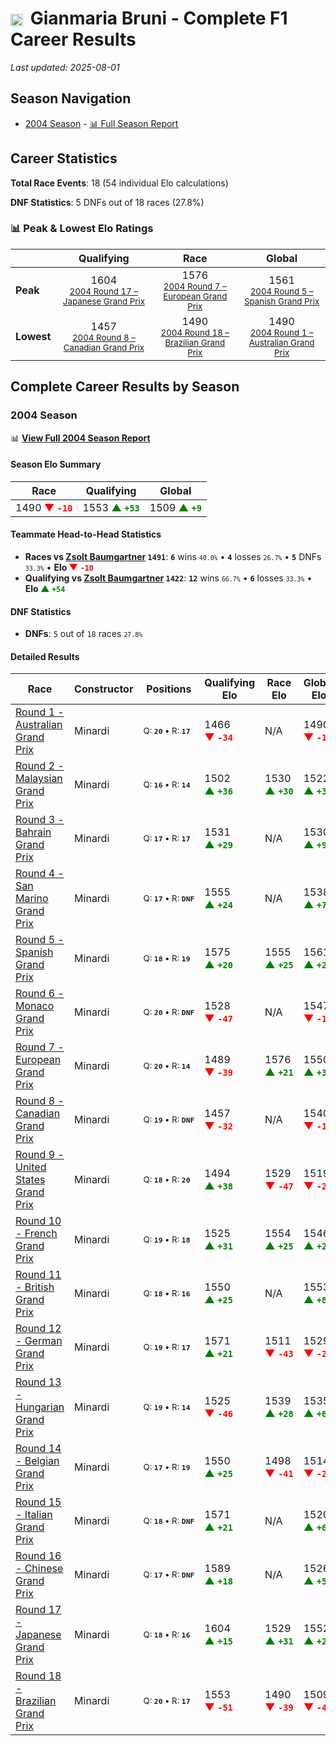 # <img src="https://upload.wikimedia.org/wikipedia/commons/0/03/Flag_of_Italy.svg" alt="Italy" width="20" height="auto" style="vertical-align: middle; margin-right: 5px;" onerror="this.outerHTML='🇮🇹'; this.style.marginRight='5px';"/> Gianmaria Bruni - Complete F1 Career Results

*Last updated: 2025-08-01*

## Season Navigation

- [2004 Season](#2004-season) - [📊 Full Season Report](../seasons/2004-season-report)

## Career Statistics

**Total Race Events**: 18 (54 individual Elo calculations)

**DNF Statistics**: 5 DNFs out of 18 races (27.8%)

### 📊 Peak & Lowest Elo Ratings

| &nbsp; | Qualifying | Race | Global |
|-------|------------|------|--------|
| **Peak** | <center> 1604 <br/><small> [2004 Round 17 – Japanese Grand Prix](../seasons/2004-season-report#round-17-japanese-grand-prix) </small></center> | <center> 1576 <br/><small> [2004 Round 7 – European Grand Prix](../seasons/2004-season-report#round-7-european-grand-prix) </small></center> | <center> 1561  <br/><small> [2004 Round 5 – Spanish Grand Prix](../seasons/2004-season-report#round-5-spanish-grand-prix) </small></center> |
| **Lowest** | <center> 1457 <br/><small> [2004 Round 8 – Canadian Grand Prix](../seasons/2004-season-report#round-8-canadian-grand-prix) </small></center> | <center> 1490 <br/><small> [2004 Round 18 – Brazilian Grand Prix](../seasons/2004-season-report#round-18-brazilian-grand-prix) </small></center> | <center> 1490 <br/><small> [2004 Round 1 – Australian Grand Prix](../seasons/2004-season-report#round-1-australian-grand-prix) </small></center> |


## Complete Career Results by Season

### 2004 Season

📊 **[View Full 2004 Season Report](../seasons/2004-season-report)**

#### Season Elo Summary

| Race | Qualifying | Global |
|------|------------|--------|
| 1490 **<span style="color: red;">▼&nbsp;`-10`</span>** | 1553 **<span style="color: green;">▲&nbsp;`+53`</span>** | 1509 **<span style="color: green;">▲&nbsp;`+9`</span>** |

#### Teammate Head-to-Head Statistics

- **Races vs [Zsolt Baumgartner](zsolt-baumgartner) `1491`**: **`6`** wins <small>`40.0%`</small> • **`4`** losses <small>`26.7%`</small> • **`5`** DNFs <small>`33.3%`</small> • **Elo <span style="color: red;">▼&nbsp;`-10`</span>**
- **Qualifying vs [Zsolt Baumgartner](zsolt-baumgartner) `1422`**: **`12`** wins <small>`66.7%`</small> • **`6`** losses <small>`33.3%`</small> • **Elo <span style="color: green;">▲&nbsp;`+54`</span>**

#### DNF Statistics

- **DNFs**: `5` out of `18` races <small>`27.8%`</small>

#### Detailed Results

| Race | Constructor | Positions | Qualifying Elo | Race Elo | Global Elo | Teammate |
|------|-------------|-----------|----------------|----------|------------|----------|
| [Round 1 - Australian Grand Prix](../seasons/2004-season-report#round-1-australian-grand-prix) | Minardi | <small>Q:&nbsp;**`20`**&nbsp;•&nbsp;R:&nbsp;**`17`**</small> | 1466 **<span style="color: red;">▼&nbsp;`-34`</span>** | N/A | 1490 **<span style="color: red;">▼&nbsp;`-10`</span>** | [Zsolt Baumgartner](zsolt-baumgartner)<br/><small>Q:&nbsp;**`17`**&nbsp;•&nbsp;R:&nbsp;**`DNF`**</small> |
| [Round 2 - Malaysian Grand Prix](../seasons/2004-season-report#round-2-malaysian-grand-prix) | Minardi | <small>Q:&nbsp;**`16`**&nbsp;•&nbsp;R:&nbsp;**`14`**</small> | 1502 **<span style="color: green;">▲&nbsp;`+36`</span>** | 1530 **<span style="color: green;">▲&nbsp;`+30`</span>** | 1522 **<span style="color: green;">▲&nbsp;`+32`</span>** | [Zsolt Baumgartner](zsolt-baumgartner)<br/><small>Q:&nbsp;**`17`**&nbsp;•&nbsp;R:&nbsp;**`16`**</small> |
| [Round 3 - Bahrain Grand Prix](../seasons/2004-season-report#round-3-bahrain-grand-prix) | Minardi | <small>Q:&nbsp;**`17`**&nbsp;•&nbsp;R:&nbsp;**`17`**</small> | 1531 **<span style="color: green;">▲&nbsp;`+29`</span>** | N/A | 1530 **<span style="color: green;">▲&nbsp;`+9`</span>** | [Zsolt Baumgartner](zsolt-baumgartner)<br/><small>Q:&nbsp;**`20`**&nbsp;•&nbsp;R:&nbsp;**`DNF`**</small> |
| [Round 4 - San Marino Grand Prix](../seasons/2004-season-report#round-4-san-marino-grand-prix) | Minardi | <small>Q:&nbsp;**`17`**&nbsp;•&nbsp;R:&nbsp;**`DNF`**</small> | 1555 **<span style="color: green;">▲&nbsp;`+24`</span>** | N/A | 1538 **<span style="color: green;">▲&nbsp;`+7`</span>** | [Zsolt Baumgartner](zsolt-baumgartner)<br/><small>Q:&nbsp;**`19`**&nbsp;•&nbsp;R:&nbsp;**`15`**</small> |
| [Round 5 - Spanish Grand Prix](../seasons/2004-season-report#round-5-spanish-grand-prix) | Minardi | <small>Q:&nbsp;**`18`**&nbsp;•&nbsp;R:&nbsp;**`19`**</small> | 1575 **<span style="color: green;">▲&nbsp;`+20`</span>** | 1555 **<span style="color: green;">▲&nbsp;`+25`</span>** | 1561 **<span style="color: green;">▲&nbsp;`+24`</span>** | [Zsolt Baumgartner](zsolt-baumgartner)<br/><small>Q:&nbsp;**`20`**&nbsp;•&nbsp;R:&nbsp;**`20`**</small> |
| [Round 6 - Monaco Grand Prix](../seasons/2004-season-report#round-6-monaco-grand-prix) | Minardi | <small>Q:&nbsp;**`20`**&nbsp;•&nbsp;R:&nbsp;**`DNF`**</small> | 1528 **<span style="color: red;">▼&nbsp;`-47`</span>** | N/A | 1547 **<span style="color: red;">▼&nbsp;`-14`</span>** | [Zsolt Baumgartner](zsolt-baumgartner)<br/><small>Q:&nbsp;**`19`**&nbsp;•&nbsp;R:&nbsp;**`9`**</small> |
| [Round 7 - European Grand Prix](../seasons/2004-season-report#round-7-european-grand-prix) | Minardi | <small>Q:&nbsp;**`20`**&nbsp;•&nbsp;R:&nbsp;**`14`**</small> | 1489 **<span style="color: red;">▼&nbsp;`-39`</span>** | 1576 **<span style="color: green;">▲&nbsp;`+21`</span>** | 1550 **<span style="color: green;">▲&nbsp;`+3`</span>** | [Zsolt Baumgartner](zsolt-baumgartner)<br/><small>Q:&nbsp;**`17`**&nbsp;•&nbsp;R:&nbsp;**`15`**</small> |
| [Round 8 - Canadian Grand Prix](../seasons/2004-season-report#round-8-canadian-grand-prix) | Minardi | <small>Q:&nbsp;**`19`**&nbsp;•&nbsp;R:&nbsp;**`DNF`**</small> | 1457 **<span style="color: red;">▼&nbsp;`-32`</span>** | N/A | 1540 **<span style="color: red;">▼&nbsp;`-10`</span>** | [Zsolt Baumgartner](zsolt-baumgartner)<br/><small>Q:&nbsp;**`18`**&nbsp;•&nbsp;R:&nbsp;**`10`**</small> |
| [Round 9 - United States Grand Prix](../seasons/2004-season-report#round-9-united-states-grand-prix) | Minardi | <small>Q:&nbsp;**`18`**&nbsp;•&nbsp;R:&nbsp;**`20`**</small> | 1494 **<span style="color: green;">▲&nbsp;`+38`</span>** | 1529 **<span style="color: red;">▼&nbsp;`-47`</span>** | 1519 **<span style="color: red;">▼&nbsp;`-21`</span>** | [Zsolt Baumgartner](zsolt-baumgartner)<br/><small>Q:&nbsp;**`19`**&nbsp;•&nbsp;R:&nbsp;**`8`**</small> |
| [Round 10 - French Grand Prix](../seasons/2004-season-report#round-10-french-grand-prix) | Minardi | <small>Q:&nbsp;**`19`**&nbsp;•&nbsp;R:&nbsp;**`18`**</small> | 1525 **<span style="color: green;">▲&nbsp;`+31`</span>** | 1554 **<span style="color: green;">▲&nbsp;`+25`</span>** | 1546 **<span style="color: green;">▲&nbsp;`+27`</span>** | [Zsolt Baumgartner](zsolt-baumgartner)<br/><small>Q:&nbsp;**`20`**&nbsp;•&nbsp;R:&nbsp;**`19`**</small> |
| [Round 11 - British Grand Prix](../seasons/2004-season-report#round-11-british-grand-prix) | Minardi | <small>Q:&nbsp;**`18`**&nbsp;•&nbsp;R:&nbsp;**`16`**</small> | 1550 **<span style="color: green;">▲&nbsp;`+25`</span>** | N/A | 1553 **<span style="color: green;">▲&nbsp;`+8`</span>** | [Zsolt Baumgartner](zsolt-baumgartner)<br/><small>Q:&nbsp;**`19`**&nbsp;•&nbsp;R:&nbsp;**`DNF`**</small> |
| [Round 12 - German Grand Prix](../seasons/2004-season-report#round-12-german-grand-prix) | Minardi | <small>Q:&nbsp;**`19`**&nbsp;•&nbsp;R:&nbsp;**`17`**</small> | 1571 **<span style="color: green;">▲&nbsp;`+21`</span>** | 1511 **<span style="color: red;">▼&nbsp;`-43`</span>** | 1529 **<span style="color: red;">▼&nbsp;`-24`</span>** | [Zsolt Baumgartner](zsolt-baumgartner)<br/><small>Q:&nbsp;**`20`**&nbsp;•&nbsp;R:&nbsp;**`16`**</small> |
| [Round 13 - Hungarian Grand Prix](../seasons/2004-season-report#round-13-hungarian-grand-prix) | Minardi | <small>Q:&nbsp;**`19`**&nbsp;•&nbsp;R:&nbsp;**`14`**</small> | 1525 **<span style="color: red;">▼&nbsp;`-46`</span>** | 1539 **<span style="color: green;">▲&nbsp;`+28`</span>** | 1535 **<span style="color: green;">▲&nbsp;`+6`</span>** | [Zsolt Baumgartner](zsolt-baumgartner)<br/><small>Q:&nbsp;**`18`**&nbsp;•&nbsp;R:&nbsp;**`15`**</small> |
| [Round 14 - Belgian Grand Prix](../seasons/2004-season-report#round-14-belgian-grand-prix) | Minardi | <small>Q:&nbsp;**`17`**&nbsp;•&nbsp;R:&nbsp;**`19`**</small> | 1550 **<span style="color: green;">▲&nbsp;`+25`</span>** | 1498 **<span style="color: red;">▼&nbsp;`-41`</span>** | 1514 **<span style="color: red;">▼&nbsp;`-21`</span>** | [Zsolt Baumgartner](zsolt-baumgartner)<br/><small>Q:&nbsp;**`18`**&nbsp;•&nbsp;R:&nbsp;**`15`**</small> |
| [Round 15 - Italian Grand Prix](../seasons/2004-season-report#round-15-italian-grand-prix) | Minardi | <small>Q:&nbsp;**`18`**&nbsp;•&nbsp;R:&nbsp;**`DNF`**</small> | 1571 **<span style="color: green;">▲&nbsp;`+21`</span>** | N/A | 1520 **<span style="color: green;">▲&nbsp;`+6`</span>** | [Zsolt Baumgartner](zsolt-baumgartner)<br/><small>Q:&nbsp;**`19`**&nbsp;•&nbsp;R:&nbsp;**`15`**</small> |
| [Round 16 - Chinese Grand Prix](../seasons/2004-season-report#round-16-chinese-grand-prix) | Minardi | <small>Q:&nbsp;**`17`**&nbsp;•&nbsp;R:&nbsp;**`DNF`**</small> | 1589 **<span style="color: green;">▲&nbsp;`+18`</span>** | N/A | 1526 **<span style="color: green;">▲&nbsp;`+5`</span>** | [Zsolt Baumgartner](zsolt-baumgartner)<br/><small>Q:&nbsp;**`19`**&nbsp;•&nbsp;R:&nbsp;**`16`**</small> |
| [Round 17 - Japanese Grand Prix](../seasons/2004-season-report#round-17-japanese-grand-prix) | Minardi | <small>Q:&nbsp;**`18`**&nbsp;•&nbsp;R:&nbsp;**`16`**</small> | 1604 **<span style="color: green;">▲&nbsp;`+15`</span>** | 1529 **<span style="color: green;">▲&nbsp;`+31`</span>** | 1552 **<span style="color: green;">▲&nbsp;`+26`</span>** | [Zsolt Baumgartner](zsolt-baumgartner)<br/><small>Q:&nbsp;**`20`**&nbsp;•&nbsp;R:&nbsp;**`17`**</small> |
| [Round 18 - Brazilian Grand Prix](../seasons/2004-season-report#round-18-brazilian-grand-prix) | Minardi | <small>Q:&nbsp;**`20`**&nbsp;•&nbsp;R:&nbsp;**`17`**</small> | 1553 **<span style="color: red;">▼&nbsp;`-51`</span>** | 1490 **<span style="color: red;">▼&nbsp;`-39`</span>** | 1509 **<span style="color: red;">▼&nbsp;`-43`</span>** | [Zsolt Baumgartner](zsolt-baumgartner)<br/><small>Q:&nbsp;**`19`**&nbsp;•&nbsp;R:&nbsp;**`16`**</small> |

